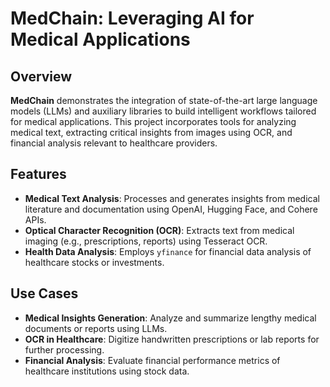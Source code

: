 # MedChain: Leveraging AI for Medical Applications

## Overview
**MedChain** demonstrates the integration of state-of-the-art large language models (LLMs) and auxiliary libraries to build intelligent workflows tailored for medical applications. This project incorporates tools for analyzing medical text, extracting critical insights from images using OCR, and financial analysis relevant to healthcare providers.

## Features
- **Medical Text Analysis**: Processes and generates insights from medical literature and documentation using OpenAI, Hugging Face, and Cohere APIs.
- **Optical Character Recognition (OCR)**: Extracts text from medical imaging (e.g., prescriptions, reports) using Tesseract OCR.
- **Health Data Analysis**: Employs `yfinance` for financial data analysis of healthcare stocks or investments.

## Use Cases
- **Medical Insights Generation**: Analyze and summarize lengthy medical documents or reports using LLMs.
- **OCR in Healthcare**: Digitize handwritten prescriptions or lab reports for further processing.
- **Financial Analysis**: Evaluate financial performance metrics of healthcare institutions using stock data.
